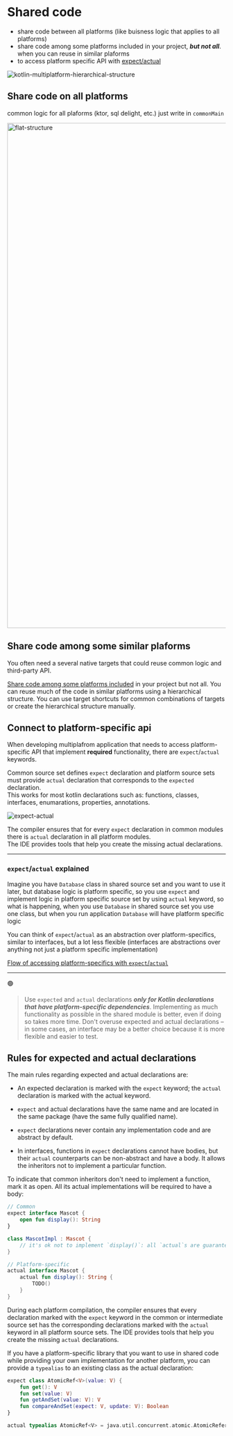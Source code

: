 # Shared code
- share code between all platforms (like buisness logic that applies to all platforms)
- share code among some platforms included in your project, **_but not all_**. when you can reuse in similar plaforms
- to access platform specific API with [expect/actual](https://kotlinlang.org/docs/multiplatform-connect-to-apis.html)

![kotlin-multiplatform-hierarchical-structure](https://user-images.githubusercontent.com/63263301/228298821-66d7cb5f-10d6-48bb-a503-fb7a072a30de.svg)

## Share code on all platforms
common logic for all plaforms (ktor, sql delight, etc.) just write in `commonMain`

<img width="1161" alt="flat-structure" src="https://user-images.githubusercontent.com/63263301/228302658-7f0e6a67-a9d9-4206-a666-2f681f9d8a88.png">


## Share code among some similar plaforms
You often need a several native targets that could reuse common logic and third-party API.

[Share code among some platforms included](https://kotlinlang.org/docs/multiplatform-share-on-platforms.html#share-code-on-similar-platforms) in your project but not all. You can reuse much of the code in similar platforms using a hierarchical structure. You can use target shortcuts for common combinations of targets or create the hierarchical structure manually.


## Connect to platform-specific api
When developing multiplafrom application that needs to access platform-specific API that implement **required** functionality, there are `expect`/`actual` keywords.

Common source set defines `expect` declaration and platform source sets must provide `actual` declaration that corresponds to the `expected` declaration.  
This works for most kotlin declarations such as: functions, classes, interfaces, enumarations, properties, annotations.

![expect-actual](https://user-images.githubusercontent.com/63263301/228362659-32296733-8e2d-4523-80c4-9abd4c334523.png)

The compiler ensures that for every `expect` declaration in common modules there is `actual` declaration in all platform modules.  
The IDE provides tools that help you create the missing actual declarations.

--- 

### `expect`/`actual` explained
Imagine you have `Database` class in shared source set and you want to use it later, but database logic is platform specific, so you use `expect` and implement logic in platform specific source set by using `actual` keyword, so what is happening, when you use `Database` in shared source set you use one class, but when you run application `Database` will have platform specific logic

You can think of `expect`/`actual` as an abstraction over platform-specifics, similar to interfaces, but a lot less flexible (interfaces are abstractions over anything not just a platform specific implementation)  

[Flow of accessing platform-specifics with `expect`/`actual`](https://github.com/KidPudel/android-starter-kit/blob/main/kmm/expect-actual-flow.md)

---


🟢
> Use `expected` and `actual` declarations **_only for Kotlin declarations that have platform-specific dependencies_**. Implementing as much functionality as possible in the shared module is better, even if doing so takes more time.
Don't overuse expected and actual declarations – in some cases, an interface may be a better choice because it is more flexible and easier to test.


## Rules for expected and actual declarations
The main rules regarding expected and actual declarations are:

- An expected declaration is marked with the `expect` keyword; the `actual` declaration is marked with the actual keyword.

- `expect` and actual declarations have the same name and are located in the same package (have the same fully qualified name).

- `expect` declarations never contain any implementation code and are abstract by default.

- In interfaces, functions in `expect` declarations cannot have bodies, but their `actual` counterparts can be non-abstract and have a body. It allows the inheritors not to implement a particular function.

To indicate that common inheritors don't need to implement a function, mark it as open. All its actual implementations will be required to have a body:

```kotlin
// Common
expect interface Mascot {
    open fun display(): String
}

class MascotImpl : Mascot {
    // it's ok not to implement `display()`: all `actual`s are guaranteed to have a default implementation
}

// Platform-specific
actual interface Mascot {
    actual fun display(): String {
        TODO()
    }
}
```

During each platform compilation, the compiler ensures that every declaration marked with the `expect` keyword in the common or intermediate source set has the corresponding declarations marked with the `actual` keyword in all platform source sets. The IDE provides tools that help you create the missing `actual` declarations.

If you have a platform-specific library that you want to use in shared code while providing your own implementation for another platform, you can provide a `typealias` to an existing class as the actual declaration:

```kotlin
expect class AtomicRef<V>(value: V) {
    fun get(): V
    fun set(value: V)
    fun getAndSet(value: V): V
    fun compareAndSet(expect: V, update: V): Boolean
}
```
```kotlin
actual typealias AtomicRef<V> = java.util.concurrent.atomic.AtomicReference<V>
```
